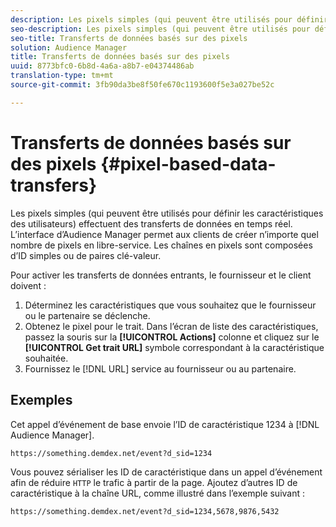 ```yaml
---
description: Les pixels simples (qui peuvent être utilisés pour définir les caractéristiques des utilisateurs) effectuent des transferts de données en temps réel. L’interface d’Audience Manager permet aux clients de créer n’importe quel nombre de pixels en libre-service. Les chaînes en pixels sont composées d’ID simples ou de paires clé-valeur.
seo-description: Les pixels simples (qui peuvent être utilisés pour définir les caractéristiques des utilisateurs) effectuent des transferts de données en temps réel. L’interface d’Audience Manager permet aux clients de créer n’importe quel nombre de pixels en libre-service. Les chaînes en pixels sont composées d’ID simples ou de paires clé-valeur.
seo-title: Transferts de données basés sur des pixels
solution: Audience Manager
title: Transferts de données basés sur des pixels
uuid: 8773bfc0-6b8d-4a6a-a8b7-e04374486ab
translation-type: tm+mt
source-git-commit: 3fb90da3be8f50fe670c1193600f5e3a027be52c

---
```



# Transferts de données basés sur des pixels {#pixel-based-data-transfers}

Les pixels simples (qui peuvent être utilisés pour définir les caractéristiques des utilisateurs) effectuent des transferts de données en temps réel. L’interface d’Audience Manager permet aux clients de créer n’importe quel nombre de pixels en libre-service. Les chaînes en pixels sont composées d’ID simples ou de paires clé-valeur.

<!-- c_rt_inbound_pixel_transfers.xml -->

Pour activer les transferts de données entrants, le fournisseur et le client doivent :

1. Déterminez les caractéristiques que vous souhaitez que le fournisseur ou le partenaire se déclenche.
1. Obtenez le pixel pour le trait. Dans l’écran de liste des caractéristiques, passez la souris sur la **[!UICONTROL Actions]** colonne et cliquez sur le **[!UICONTROL Get trait URL]** symbole correspondant à la caractéristique souhaitée.
1. Fournissez le [!DNL URL] service au fournisseur ou au partenaire.

## Exemples

Cet appel d’événement de base envoie l’ID de caractéristique 1234 à [!DNL Audience Manager].

```
https://something.demdex.net/event?d_sid=1234
```

Vous pouvez sérialiser les ID de caractéristique dans un appel d’événement afin de réduire `HTTP` le trafic à partir de la page. Ajoutez d’autres ID de caractéristique à la chaîne URL, comme illustré dans l’exemple suivant :

```
https://something.demdex.net/event?d_sid=1234,5678,9876,5432
```

